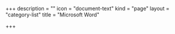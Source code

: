 +++
description = ""
icon = "document-text"
kind = "page"
layout = "category-list"
title = "Microsoft Word"

+++

